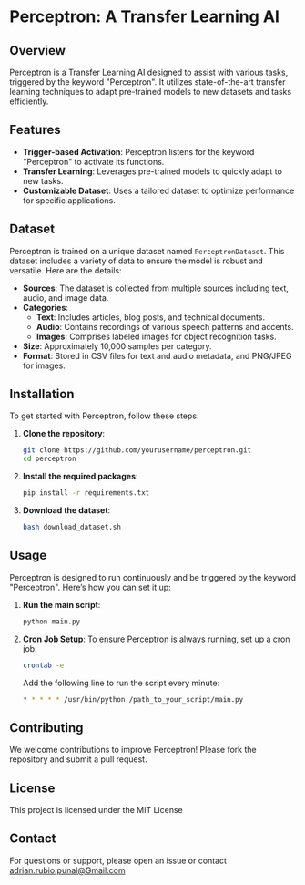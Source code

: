# Perceptron: A Transfer Learning AI

## Overview
Perceptron is a Transfer Learning AI designed to assist with various tasks, triggered by the keyword "Perceptron". It utilizes state-of-the-art transfer learning techniques to adapt pre-trained models to new datasets and tasks efficiently.

## Features
- **Trigger-based Activation**: Perceptron listens for the keyword "Perceptron" to activate its functions.
- **Transfer Learning**: Leverages pre-trained models to quickly adapt to new tasks.
- **Customizable Dataset**: Uses a tailored dataset to optimize performance for specific applications.

## Dataset
Perceptron is trained on a unique dataset named `PerceptronDataset`. This dataset includes a variety of data to ensure the model is robust and versatile. Here are the details:

- **Sources**: The dataset is collected from multiple sources including text, audio, and image data.
- **Categories**:
  - **Text**: Includes articles, blog posts, and technical documents.
  - **Audio**: Contains recordings of various speech patterns and accents.
  - **Images**: Comprises labeled images for object recognition tasks.
- **Size**: Approximately 10,000 samples per category.
- **Format**: Stored in CSV files for text and audio metadata, and PNG/JPEG for images.

## Installation
To get started with Perceptron, follow these steps:

1. **Clone the repository**:
    ```bash
    git clone https://github.com/yourusername/perceptron.git
    cd perceptron
    ```

2. **Install the required packages**:
    ```bash
    pip install -r requirements.txt
    ```

3. **Download the dataset**:
    ```bash
    bash download_dataset.sh
    ```

## Usage
Perceptron is designed to run continuously and be triggered by the keyword "Perceptron". Here’s how you can set it up:

1. **Run the main script**:
    ```bash
    python main.py
    ```

2. **Cron Job Setup**:
    To ensure Perceptron is always running, set up a cron job:
    ```bash
    crontab -e
    ```
    Add the following line to run the script every minute:
    ```bash
    * * * * * /usr/bin/python /path_to_your_script/main.py
    ```

## Contributing
We welcome contributions to improve Perceptron! Please fork the repository and submit a pull request.

## License
This project is licensed under the MIT License

## Contact
For questions or support, please open an issue or contact adrian.rubio.punal@Gmail.com
